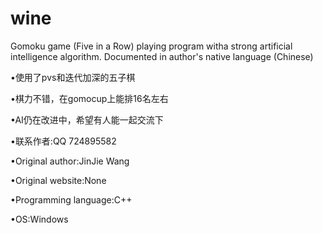 # wine
Gomoku game (Five in a Row) playing program witha strong artificial intelligence algorithm. Documented in author's native language (Chinese)

•使用了pvs和迭代加深的五子棋

•棋力不错，在gomocup上能排16名左右

•AI仍在改进中，希望有人能一起交流下

•联系作者:QQ 724895582

•Original author:JinJie Wang

•Original website:None

•Programming language:C++

•OS:Windows



